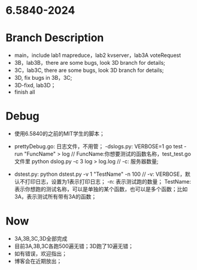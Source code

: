 # 6.5840-2024

# Branch Description
- main，include lab1 mapreduce，lab2 kvserver，lab3A voteRequest
- 3B，lab3B，there are some bugs, look 3D branch for details;
- 3C，lab3C, there are some bugs, look 3D branch for details;
- 3D, fix bugs in 3B，3C;
- 3D-fixd, lab3D；
- finish all

# Debug
- 使用6.5840的之前的MIT学生的脚本；
- prettyDebug.go: 日志文件，不用管；
-dslogs.py: 
VERBOSE=1 go test -run "FuncName" > log      // FuncName:你想要测试的函数名称，test_test.go文件里
python dslog.py -c 3 log > log.log // -c: 服务器数量;

- dstest.py:
  python dstest.py -v 1 "TestName" -n 100 // -v: VERBOSE，默认不打印日志，设置为1表示打印日志； -n: 表示测试跑的数量； TestName: 表示你想跑的测试名称，可以是单独的某个函数，也可以是多个函数；比如3A，表示测试所有带有3A的函数；

# Now
- 3A,3B,3C,3D全部完成
- 目前3A,3B,3C各跑500遍无错；3D跑了10遍无错；
- 如有错误，欢迎指出；
- 博客会在近期放出；

